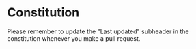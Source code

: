 # Constitution

Please remember to update the "Last updated" subheader in the constitution whenever you make a pull request.
